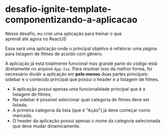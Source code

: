 # desafio-ignite-template-componentizando-a-aplicacao
Nesse desafio, eu criei uma aplicação para treinar o que aprendi até agora no ReactJS

Essa será uma aplicação onde o principal objetivo é refatorar uma página para listagem de filmes de acordo com gênero. 

A aplicação já está totalmente funcional mas grande parte do código está diretamente no arquivo `App.tsx`. Para resolver isso da melhor forma, foi necessário dividir a aplicação em **pelo menos** duas partes principais: sidebar e o conteúdo principal que possui o header e a listagem de filmes.

- A aplicação possui apenas uma funcionalidade principal que é a listagem de filmes;
- Na sidebar é possível selecionar qual categoria de filmes deve ser listada;
- A primeira categoria da lista (que é "Ação") já deve começar como marcada;
- O header da aplicação possui apenas o nome da categoria selecionada que deve mudar dinamicamente.
